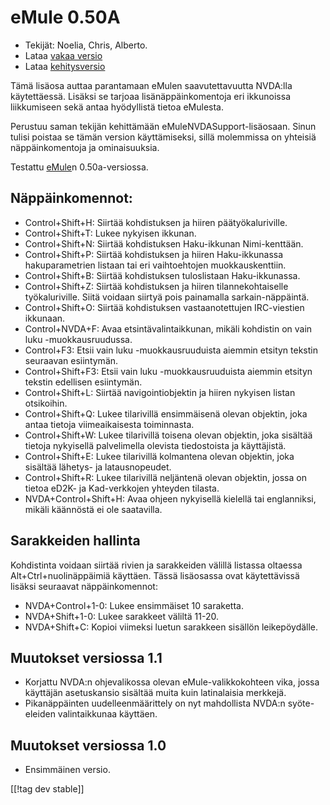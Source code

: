 # eMule 0.50A #

*	Tekijät: Noelia, Chris, Alberto.
*	Lataa [vakaa versio][1]
*	Lataa [kehitysversio][3]

Tämä lisäosa auttaa parantamaan eMulen saavutettavuutta NVDA:lla
käytettäessä.  Lisäksi se tarjoaa lisänäppäinkomentoja eri ikkunoissa
liikkumiseen sekä antaa hyödyllistä tietoa eMulesta.

Perustuu saman tekijän kehittämään eMuleNVDASupport-lisäosaan. Sinun tulisi
poistaa se tämän version käyttämiseksi, sillä molemmissa on yhteisiä
näppäinkomentoja ja ominaisuuksia.

Testattu [eMule][2]n 0.50a-versiossa.

## Näppäinkomennot: ##

*	Control+Shift+H: Siirtää kohdistuksen ja hiiren päätyökaluriville.
*	Control+Shift+T: Lukee nykyisen ikkunan.
*	Control+Shift+N: Siirtää kohdistuksen Haku-ikkunan Nimi-kenttään.
*	Control+Shift+P: Siirtää kohdistuksen ja hiiren Haku-ikkunassa
  hakuparametrien listaan tai eri vaihtoehtojen muokkauskenttiin.
*	Control+Shift+B: Siirtää kohdistuksen tuloslistaan Haku-ikkunassa.
*	Control+Shift+Z: Siirtää kohdistuksen ja hiiren tilannekohtaiselle
  työkaluriville. Siitä voidaan siirtyä pois painamalla sarkain-näppäintä.
*	Control+Shift+O: Siirtää kohdistuksen vastaanotettujen IRC-viestien
  ikkunaan.
*	Control+NVDA+F: Avaa etsintävalintaikkunan, mikäli kohdistin on vain luku
  -muokkausruudussa.
*	Control+F3: Etsii vain luku -muokkausruuduista aiemmin etsityn tekstin
  seuraavan esiintymän.
*	Control+Shift+F3: Etsii vain luku -muokkausruuduista aiemmin etsityn
  tekstin edellisen esiintymän.
*	Control+Shift+L: Siirtää navigointiobjektin ja hiiren nykyisen listan
  otsikoihin.
*	Control+Shift+Q: Lukee tilarivillä ensimmäisenä olevan objektin, joka
  antaa tietoja viimeaikaisesta toiminnasta.
*	Control+Shift+W: Lukee tilarivillä toisena olevan objektin, joka sisältää
  tietoja nykyisellä palvelimella olevista tiedostoista ja käyttäjistä.
*	Control+Shift+E: Lukee tilarivillä kolmantena olevan objektin, joka
  sisältää lähetys- ja latausnopeudet.
*	Control+Shift+R: Lukee tilarivillä neljäntenä olevan objektin, jossa on
  tietoa eD2K- ja Kad-verkkojen yhteyden tilasta.
*	NVDA+Control+Shift+H: Avaa ohjeen nykyisellä kielellä tai englanniksi,
  mikäli käännöstä ei ole saatavilla.

## Sarakkeiden hallinta ##

Kohdistinta voidaan siirtää rivien ja sarakkeiden välillä listassa oltaessa
Alt+Ctrl+nuolinäppäimiä käyttäen.  Tässä lisäosassa ovat käytettävissä
lisäksi seuraavat näppäinkomennot:

*	NVDA+Control+1-0: Lukee ensimmäiset 10 saraketta.
*	NVDA+Shift+1-0: Lukee sarakkeet väliltä 11-20.
*	NVDA+Shift+C: Kopioi viimeksi luetun sarakkeen sisällön leikepöydälle.

## Muutokset versiossa 1.1 ##
*	 Korjattu NVDA:n ohjevalikossa olevan eMule-valikkokohteen vika, jossa
   käyttäjän asetuskansio sisältää muita kuin latinalaisia merkkejä.
*	 Pikanäppäinten uudelleenmäärittely on nyt mahdollista NVDA:n
   syöte-eleiden valintaikkunaa käyttäen.

## Muutokset versiossa 1.0 ##
*	 Ensimmäinen versio.

[[!tag dev stable]]

[1]: http://addons.nvda-project.org/files/get.php?file=em

[2]: http://www.emule-project.net

[3]: http://addons.nvda-project.org/files/get.php?file=em-dev
